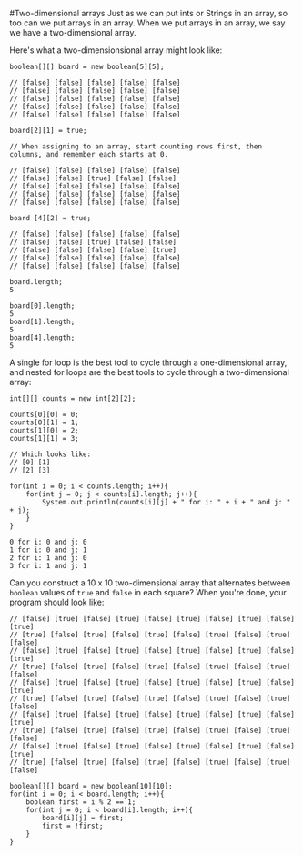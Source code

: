 #Two-dimensional arrays
Just as we can put <word data-key="int">int</word>s or <word data-key="string">String</word>s in an array, so too can we put arrays in an array. When we put arrays in an array, we say we have a two-dimensional array.

Here's what a two-dimensionsional array might look like:

    boolean[][] board = new boolean[5][5];

    // [false] [false] [false] [false] [false] 
    // [false] [false] [false] [false] [false] 
    // [false] [false] [false] [false] [false] 
    // [false] [false] [false] [false] [false] 
    // [false] [false] [false] [false] [false] 

    board[2][1] = true;

    // When assigning to an array, start counting rows first, then columns, and remember each starts at 0.

    // [false] [false] [false] [false] [false] 
    // [false] [false] [true] [false] [false] 
    // [false] [false] [false] [false] [false] 
    // [false] [false] [false] [false] [false] 
    // [false] [false] [false] [false] [false] 

    board [4][2] = true;

    // [false] [false] [false] [false] [false] 
    // [false] [false] [true] [false] [false] 
    // [false] [false] [false] [false] [true] 
    // [false] [false] [false] [false] [false] 
    // [false] [false] [false] [false] [false] 

    board.length;
    5

    board[0].length;
    5
    board[1].length;
    5
    board[4].length;
    5

A single for loop is the best tool to cycle through a one-dimensional array, and nested for loops are the best tools to cycle through a two-dimensional array:

    int[][] counts = new int[2][2];

    counts[0][0] = 0;
    counts[0][1] = 1;
    counts[1][0] = 2;
    counts[1][1] = 3;

    // Which looks like:
    // [0] [1]
    // [2] [3]

    for(int i = 0; i < counts.length; i++){
        for(int j = 0; j < counts[i].length; j++){
            System.out.println(counts[i][j] + " for i: " + i + " and j: " + j);
        }
    }

    0 for i: 0 and j: 0
    1 for i: 0 and j: 1
    2 for i: 1 and j: 0
    3 for i: 1 and j: 1

Can you construct a 10 x 10 two-dimensional array that alternates between `boolean` values of `true` and `false` in each square? When you're done, your program should look like: 

    // [false] [true] [false] [true] [false] [true] [false] [true] [false] [true]
    // [true] [false] [true] [false] [true] [false] [true] [false] [true] [false]
    // [false] [true] [false] [true] [false] [true] [false] [true] [false] [true]
    // [true] [false] [true] [false] [true] [false] [true] [false] [true] [false]
    // [false] [true] [false] [true] [false] [true] [false] [true] [false] [true]
    // [true] [false] [true] [false] [true] [false] [true] [false] [true] [false]
    // [false] [true] [false] [true] [false] [true] [false] [true] [false] [true]
    // [true] [false] [true] [false] [true] [false] [true] [false] [true] [false]
    // [false] [true] [false] [true] [false] [true] [false] [true] [false] [true]
    // [true] [false] [true] [false] [true] [false] [true] [false] [true] [false]

    boolean[][] board = new boolean[10][10];
    for(int i = 0; i < board.length; i++){
        boolean first = i % 2 == 1;
        for(int j = 0; i < board[i].length; i++){
            board[i][j] = first;
            first = !first;
        }
    }


